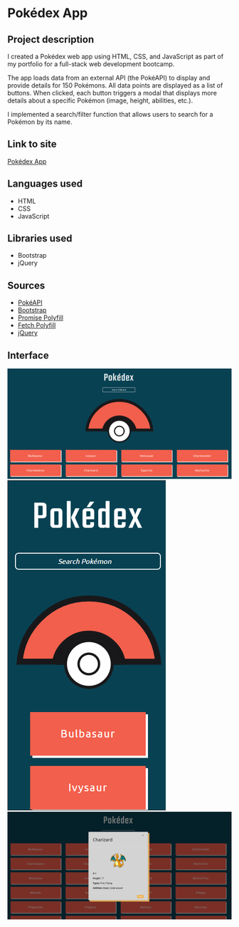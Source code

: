 # Pokédex App

## Project description

I created a Pokédex web app using HTML, CSS, and JavaScript as part of my portfolio for a full-stack web development bootcamp.

The app loads data from an external API (the PokéAPI) to display and provide details for 150 Pokémons. All data points are displayed as a list of buttons. When clicked, each button triggers a modal that displays more details about a specific Pokémon (image, height, abilities, etc.).

I implemented a search/filter function that allows users to search for a Pokémon by its name.

## Link to site

[Pokédex App
](https://tessa-tum.github.io/js-pokedex/)

## Languages used
- HTML
- CSS
- JavaScript

## Libraries used
- Bootstrap
- jQuery

## Sources
- [PokéAPI](https://pokeapi.co/api/v2/pokemon/?limit=150)
- [Bootstrap](https://getbootstrap.com/docs/5.3/getting-started/introduction/)
- [Promise Polyfill](https://github.com/taylorhakes/promise-polyfill)
- [Fetch Polyfill](https://github.com/github/fetch)
- [jQuery](https://releases.jquery.com/jquery/)

## Interface

![pokedex_desktop](https://github.com/tessa-tum/js-pokedex/blob/main/img/assets/pokedex_desktop.PNG)
![pokedex_mobile](https://github.com/tessa-tum/js-pokedex/blob/main/img/assets/pokedex_mobile.PNG)
![pokedex_modal](https://github.com/tessa-tum/js-pokedex/blob/main/img/assets/pokedex_modal.PNG)
